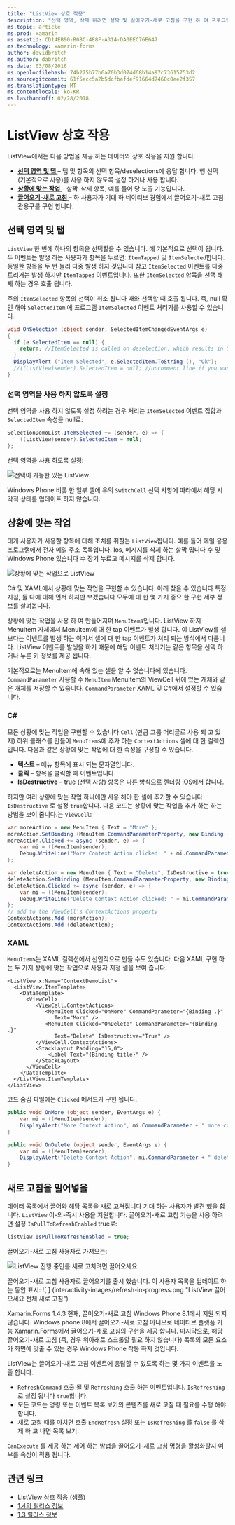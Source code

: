 ```yaml
---
title: "ListView 상호 작용"
description: "선택 영역, 삭제 하려면 살짝 및 끌어오기-새로 고침을 구현 하 여 프로그램 ListView에 대화형 작업을 추가 합니다."
ms.topic: article
ms.prod: xamarin
ms.assetid: CD14EB90-B08C-4E8F-A314-DA0EEC76E647
ms.technology: xamarin-forms
author: davidbritch
ms.author: dabritch
ms.date: 03/08/2016
ms.openlocfilehash: 74b275b77b6a70b3d074d68b14a97c73615753d2
ms.sourcegitcommit: 61f5ecc5a2b5dcfbefdef91664d7460c0ee2f357
ms.translationtype: MT
ms.contentlocale: ko-KR
ms.lasthandoff: 02/28/2018
---
```

# <a name="listview-interactivity"></a>ListView 상호 작용

ListView에서는 다음 방법을 제공 하는 데이터와 상호 작용을 지원 합니다.

- [**선택 영역 및 탭** ](#selectiontaps) &ndash; 탭 및 항목의 선택 항목/deselections에 응답 합니다. 행 선택 (기본적으로 사용)를 사용 하지 않도록 설정 하거나 사용 합니다.
- [**상황에 맞는 작업** ](#Context_Actions) &ndash; 살짝-삭제 항목, 예를 들어 당 노출 기능입니다.
- [**끌어오기-새로 고침** ](#Pull_to_Refresh) &ndash; 하 사용자가 기대 하 네이티브 경험에서 끌어오기-새로 고침 관용구를 구현 합니다.

<a name="selectiontaps" />

## <a name="selection--taps"></a>선택 영역 및 탭
`ListView` 한 번에 하나의 항목을 선택할을 수 있습니다. 에 기본적으로 선택이 됩니다. 두 이벤트는 발생 하는 사용자가 항목을 누르면: `ItemTapped` 및 `ItemSelected`합니다. 동일한 항목을 두 번 눌러 다중 발생 하지 것입니다 참고 `ItemSelected` 이벤트를 다중 트리거는 발생 하지만 `ItemTapped` 이벤트입니다. 또한 `ItemSelected` 항목을 선택 해제 하는 경우 호출 됩니다.

주의 `ItemSelected` 항목의 선택이 취소 됩니다 때와 선택할 때 호출 됩니다. 즉, null 확인 해야 `SelectedItem` 에 프로그램 `ItemSelected` 이벤트 처리기를 사용할 수 있습니다.

```csharp
void OnSelection (object sender, SelectedItemChangedEventArgs e)
{
  if (e.SelectedItem == null) {
    return; //ItemSelected is called on deselection, which results in SelectedItem being set to null
  }
  DisplayAlert ("Item Selected", e.SelectedItem.ToString (), "Ok");
  //((ListView)sender).SelectedItem = null; //uncomment line if you want to disable the visual selection state.
}
```

### <a name="disabling-selection"></a>선택 영역을 사용 하지 않도록 설정

선택 영역을 사용 하지 않도록 설정 하려는 경우 처리는 `ItemSelected` 이벤트 집합과 `SelectedItem` 속성을 null로:

```csharp
SelectionDemoList.ItemSelected += (sender, e) => {
    ((ListView)sender).SelectedItem = null;
};
```

선택 영역을 사용 하도록 설정:

![](interactivity-images/selection-default.png "선택이 가능한 있는 ListView")

Windows Phone 비롯 한 일부 셀에 유의 `SwitchCell` 선택 사항에 따라에서 해당 시각적 상태를 업데이트 하지 않습니다.

<a name="Context_Actions" />

## <a name="context-actions"></a>상황에 맞는 작업
대개 사용자가 사용할 항목에 대해 조치를 취할는 `ListView`합니다. 예를 들어 메일 응용 프로그램에서 전자 메일 주소 목록입니다. Ios, 메시지를 삭제 하는 살짝 밉니다 수 및 Windows Phone 있습니다 수 장기 누르고 메시지를 삭제 합니다.

![](interactivity-images/context-default.png "상황에 맞는 작업으로 ListView")

C# 및 XAML에서 상황에 맞는 작업을 구현할 수 있습니다. 아래 찾을 수 있습니다 특정 지침, 둘 다에 대해 먼저 하지만 보겠습니다 모두에 대 한 몇 가지 중요 한 구현 세부 정보를 살펴봅니다.

상황에 맞는 작업을 사용 하 여 만들어지며 `MenuItem`s입니다. ListView 하지 MenuItem 자체에서 Menuitem에 대 한 tap 이벤트가 발생 합니다. 이 ListView를 셀 보다는 이벤트를 발생 하는 여기서 셀에 대 한 tap 이벤트가 처리 되는 방식에서 다릅니다. ListView 이벤트를 발생을 하기 때문에 해당 이벤트 처리기는 같은 항목을 선택 하거나 누른 키 정보를 제공 됩니다.

기본적으로는 MenuItem에 속해 있는 셀을 알 수 없습니다에 있습니다. `CommandParameter` 사용할 수 `MenuItem` MenuItem의 ViewCell 뒤에 있는 개체와 같은 개체를 저장할 수 있습니다. `CommandParameter` XAML 및 C#에서 설정할 수 있습니다.

### <a name="c"></a>C#  

모든 상황에 맞는 작업을 구현할 수 있습니다 `Cell` (만큼 그룹 머리글로 사용 되 고 있지) 하위 클래스를 만들어 `MenuItem`s에 추가 하는 `ContextActions` 셀에 대 한 컬렉션입니다. 다음과 같은 상황에 맞는 작업에 대 한 속성을 구성할 수 있습니다.

* **텍스트** &ndash; 메뉴 항목에 표시 되는 문자열입니다.
* **클릭** &ndash; 항목을 클릭할 때 이벤트입니다.
* **IsDestructive** &ndash; true (선택 사항) 항목은 다른 방식으로 렌더링 iOS에서 합니다.

하지만 여러 상황에 맞는 작업 하나에만 사용 해야 한 셀에 추가할 수 있습니다 `IsDestructive` 로 설정 `true`합니다. 다음 코드는 상황에 맞는 작업을 추가 하는 하는 방법을 보여 줍니다.는 `ViewCell`:

```csharp
var moreAction = new MenuItem { Text = "More" };
moreAction.SetBinding (MenuItem.CommandParameterProperty, new Binding ("."));
moreAction.Clicked += async (sender, e) => {
    var mi = ((MenuItem)sender);
    Debug.WriteLine("More Context Action clicked: " + mi.CommandParameter);
};

var deleteAction = new MenuItem { Text = "Delete", IsDestructive = true }; // red background
deleteAction.SetBinding (MenuItem.CommandParameterProperty, new Binding ("."));
deleteAction.Clicked += async (sender, e) => {
    var mi = ((MenuItem)sender);
    Debug.WriteLine("Delete Context Action clicked: " + mi.CommandParameter);
};
// add to the ViewCell's ContextActions property
ContextActions.Add (moreAction);
ContextActions.Add (deleteAction);
```

### <a name="xaml"></a>XAML

`MenuItem`s는 XAML 컬렉션에서 선언적으로 만들 수도 있습니다. 다음 XAML 구현 하는 두 가지 상황에 맞는 작업으로 사용자 지정 셀을 보여 줍니다.

```xaml
<ListView x:Name="ContextDemoList">
  <ListView.ItemTemplate>
    <DataTemplate>
      <ViewCell>
         <ViewCell.ContextActions>
            <MenuItem Clicked="OnMore" CommandParameter="{Binding .}"
               Text="More" />
            <MenuItem Clicked="OnDelete" CommandParameter="{Binding .}"
               Text="Delete" IsDestructive="True" />
         </ViewCell.ContextActions>
         <StackLayout Padding="15,0">
             <Label Text="{Binding title}" />
         </StackLayout>
      </ViewCell>
    </DataTemplate>
  </ListView.ItemTemplate>
</ListView>
```

코드 숨김 파일에는 `Clicked` 메서드가 구현 됩니다.

```csharp
public void OnMore (object sender, EventArgs e) {
    var mi = ((MenuItem)sender);
    DisplayAlert("More Context Action", mi.CommandParameter + " more context action", "OK");
}

public void OnDelete (object sender, EventArgs e) {
    var mi = ((MenuItem)sender);
    DisplayAlert("Delete Context Action", mi.CommandParameter + " delete context action", "OK");
}
```

<a name="Pull_to_Refresh" />

## <a name="pull-to-refresh"></a>새로 고침을 밀어넣을
데이터 목록에서 끌어와 해당 목록을 새로 고쳐집니다 기대 하는 사용자가 발견 했을 합니다. `ListView` 이-의-즉시 사용을 지원합니다. 끌어오기-새로 고침 기능을 사용 하려면 설정 `IsPullToRefreshEnabled` true로:

```csharp
listView.IsPullToRefreshEnabled = true;
```

끌어오기-새로 고침 사용자로 가져오는:

![](interactivity-images/refresh-start.png "ListView 진행 중인를 새로 고치려면 끌어오세요")

끌어오기-새로 고침 사용자로 끌어오기를 출시 했습니다. 이 사용자 목록을 업데이트 하는 동안 표시: ![ ] (interactivity-images/refresh-in-progress.png "ListView 끌어오세요 전체 새로 고침")

Xamarin.Forms 1.4.3 현재, 끌어오기-새로 고침 Windows Phone 8.1에서 지원 되지 않습니다. Windows phone 8에서 끌어오기-새로 고침 아니므로 네이티브 플랫폼 기능 Xamarin.Forms에서 끌어오기-새로 고침의 구현을 제공 합니다. 마지막으로, 해당 끌어오기-새로 고침 (즉, 경우 위아래로 스크롤할 필요 하지 않습니다) 목록의 모든 요소가 화면에 맞출 수 있는 경우 Windows Phone 작동 하지 것입니다.

ListView는 끌어오기-새로 고침 이벤트에 응답할 수 있도록 하는 몇 가지 이벤트를 노출 합니다.

-  `RefreshCommand` 호출 될 및 `Refreshing` 호출 하는 이벤트입니다. `IsRefreshing` 로 설정 됩니다 `true`합니다.
-  모든 코드는 명령 또는 이벤트 목록 보기의 콘텐츠를 새로 고칠 때 필요를 수행 해야 합니다.
-  새로 고칠 때를 마치면 호출 `EndRefresh` 설정 또는 `IsRefreshing` 를 `false` 를 삭제 하 고 나면 목록 보기.

`CanExecute` 를 제공 하는 제어 하는 방법을 끌어오기-새로 고침 명령을 활성화할지 여부를 속성이 적용 됩니다.



## <a name="related-links"></a>관련 링크

- [ListView 상호 작용 (샘플)](https://developer.xamarin.com/samples/xamarin-forms/UserInterface/ListView/interactivity)
- [1.4의 릴리스 정보](http://forums.xamarin.com/discussion/35451/xamarin-forms-1-4-0-released/)
- [1.3 릴리스 정보](http://forums.xamarin.com/discussion/29934/xamarin-forms-1-3-0-released/)
